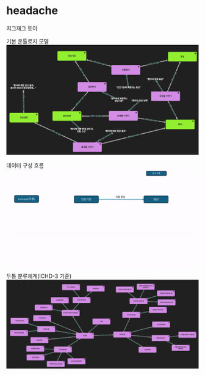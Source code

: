 # headache
지그재그 토이

기본 온톨로지 모델
![img.png](img.png)

데이터 구성 흐름  
![데이터 생성](data_flow.gif)

두통 분류체계(ICHD-3 기준)
![img_1.png](img_1.png)

